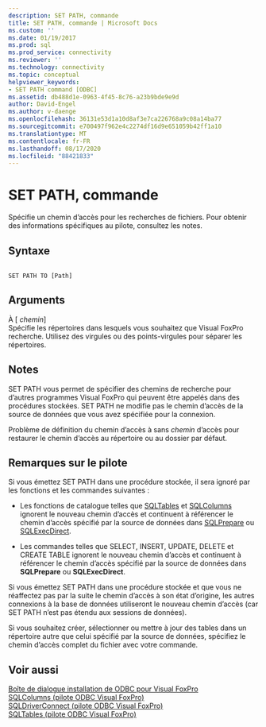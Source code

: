 ```yaml
---
description: SET PATH, commande
title: SET PATH, commande | Microsoft Docs
ms.custom: ''
ms.date: 01/19/2017
ms.prod: sql
ms.prod_service: connectivity
ms.reviewer: ''
ms.technology: connectivity
ms.topic: conceptual
helpviewer_keywords:
- SET PATH command [ODBC]
ms.assetid: db488d1e-0963-4f45-8c76-a23b9bde9e9d
author: David-Engel
ms.author: v-daenge
ms.openlocfilehash: 36131e53d1a10d8af3e7ca226768a9c08a14ba77
ms.sourcegitcommit: e700497f962e4c2274df16d9e651059b42ff1a10
ms.translationtype: MT
ms.contentlocale: fr-FR
ms.lasthandoff: 08/17/2020
ms.locfileid: "88421833"
---
```

# <a name="set-path-command"></a>SET PATH, commande
Spécifie un chemin d’accès pour les recherches de fichiers. Pour obtenir des informations spécifiques au pilote, consultez les notes.  
  
## <a name="syntax"></a>Syntaxe  
  
```  
  
SET PATH TO [Path]  
```  
  
## <a name="arguments"></a>Arguments  
 À [ *chemin*]  
 Spécifie les répertoires dans lesquels vous souhaitez que Visual FoxPro recherche. Utilisez des virgules ou des points-virgules pour séparer les répertoires.  
  
## <a name="remarks"></a>Notes  
 SET PATH vous permet de spécifier des chemins de recherche pour d’autres programmes Visual FoxPro qui peuvent être appelés dans des procédures stockées. SET PATH ne modifie pas le chemin d’accès de la source de données que vous avez spécifiée pour la connexion.  
  
 Problème de définition du chemin d’accès à sans *chemin* d’accès pour restaurer le chemin d’accès au répertoire ou au dossier par défaut.  
  
## <a name="driver-remarks"></a>Remarques sur le pilote  
 Si vous émettez SET PATH dans une procédure stockée, il sera ignoré par les fonctions et les commandes suivantes :  
  
-   Les fonctions de catalogue telles que [SQLTables](../../odbc/microsoft/sqltables-visual-foxpro-odbc-driver.md) et [SQLColumns](../../odbc/microsoft/sqlcolumns-visual-foxpro-odbc-driver.md) ignorent le nouveau chemin d’accès et continuent à référencer le chemin d’accès spécifié par la source de données dans [SQLPrepare](../../odbc/microsoft/sqlprepare-visual-foxpro-odbc-driver.md) ou [SQLExecDirect](../../odbc/microsoft/sqlexecdirect-visual-foxpro-odbc-driver.md).  
  
-   Les commandes telles que SELECT, INSERT, UPDATE, DELETE et CREATE TABLE ignorent le nouveau chemin d’accès et continuent à référencer le chemin d’accès spécifié par la source de données dans **SQLPrepare** ou **SQLExecDirect**.  
  
 Si vous émettez SET PATH dans une procédure stockée et que vous ne réaffectez pas par la suite le chemin d’accès à son état d’origine, les autres connexions à la base de données utiliseront le nouveau chemin d’accès (car SET PATH n’est pas étendu aux sessions de données).  
  
 Si vous souhaitez créer, sélectionner ou mettre à jour des tables dans un répertoire autre que celui spécifié par la source de données, spécifiez le chemin d’accès complet du fichier avec votre commande.  
  
## <a name="see-also"></a>Voir aussi  
 [Boîte de dialogue installation de ODBC pour Visual FoxPro](../../odbc/microsoft/odbc-visual-foxpro-setup-dialog-box.md)   
 [SQLColumns (pilote ODBC Visual FoxPro)](../../odbc/microsoft/sqlcolumns-visual-foxpro-odbc-driver.md)   
 [SQLDriverConnect (pilote ODBC Visual FoxPro)](../../odbc/microsoft/sqldriverconnect-visual-foxpro-odbc-driver.md)   
 [SQLTables (pilote ODBC Visual FoxPro)](../../odbc/microsoft/sqltables-visual-foxpro-odbc-driver.md)

